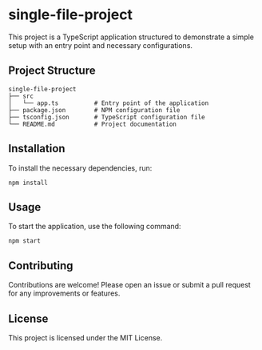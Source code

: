 # single-file-project

This project is a TypeScript application structured to demonstrate a simple setup with an entry point and necessary configurations.

## Project Structure

```
single-file-project
├── src
│   └── app.ts          # Entry point of the application
├── package.json        # NPM configuration file
├── tsconfig.json       # TypeScript configuration file
└── README.md           # Project documentation
```

## Installation

To install the necessary dependencies, run:

```
npm install
```

## Usage

To start the application, use the following command:

```
npm start
```

## Contributing

Contributions are welcome! Please open an issue or submit a pull request for any improvements or features.

## License

This project is licensed under the MIT License.